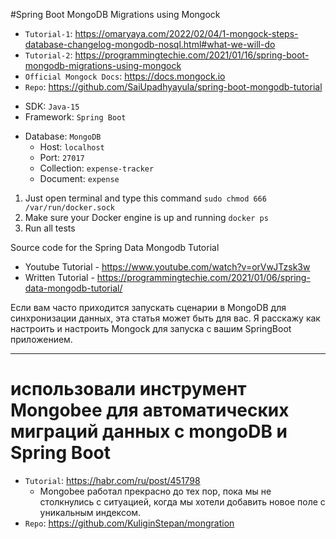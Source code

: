 #Spring Boot MongoDB Migrations using Mongock

* `Tutorial-1`: https://omaryaya.com/2022/02/04/1-mongock-steps-database-changelog-mongodb-nosql.html#what-we-will-do
* `Tutorial-2`: https://programmingtechie.com/2021/01/16/spring-boot-mongodb-migrations-using-mongock
* `Official Mongock Docs`: https://docs.mongock.io
* `Repo`: https://github.com/SaiUpadhyayula/spring-boot-mongodb-tutorial

- SDK: `Java-15`
- Framework: `Spring Boot`
+ Database: `MongoDB`
  - Host: `localhost`
  - Port: `27017`
  - Collection: `expense-tracker`
  - Document: `expense`

1. Just open terminal and type this command
   `sudo chmod 666 /var/run/docker.sock`
2. Make sure your Docker engine is up and running
   `docker ps`
3. Run all tests

Source code for the Spring Data Mongodb Tutorial 
* Youtube Tutorial - https://www.youtube.com/watch?v=orVwJTzsk3w
* Written Tutorial - https://programmingtechie.com/2021/01/06/spring-data-mongodb-tutorial/

Если вам часто приходится запускать сценарии в MongoDB для синхронизации данных, эта статья может быть для вас.
Я расскажу как настроить и настроить Mongock для запуска с вашим SpringBoot приложением.


---

# использовали инструмент Mongobee для автоматических миграций данных с mongoDB и Spring Boot

+ `Tutorial`: https://habr.com/ru/post/451798
  - Mongobee работал прекрасно до тех пор, пока мы не столкнулись с ситуацией, когда мы хотели добавить новое поле с уникальным индексом.
+ `Repo`: https://github.com/KuliginStepan/mongration
